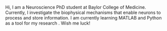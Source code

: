  Hi, I am a Neuroscience PhD student at Baylor College of Medicine. Currently, I investigate the biophysical mechanisms that enable neurons to process and store information. I am currently learning MATLAB and Python as a tool for my research . Wish me luck!



<!---
BrennanSullivan/BrennanSullivan is a ✨ special ✨ repository because its `README.md` (this file) appears on your GitHub profile.
You can click the Preview link to take a look at your changes.
--->
